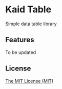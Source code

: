 # Kaid Table

Simple data table library

## Features
To be updated

## License

[The MIT License (MIT)](https://georapbox.mit-license.org/@2018)
